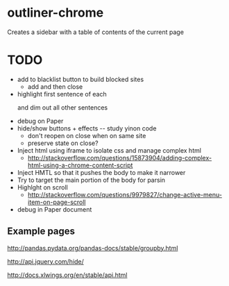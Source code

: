 # outliner-chrome

Creates a sidebar with a table of contents of the current page

# TODO

- add to blacklist button to build blocked sites
    + add and then close
- highlight first sentence of each <p> and dim out all other sentences
- debug on Paper
- hide/show buttons + effects -- study yinon code
    + don't reopen on close when on same site
    + preserve state on close?
- Inject html using iframe to isolate css and manage complex html 
    + http://stackoverflow.com/questions/15873904/adding-complex-html-using-a-chrome-content-script
- Inject HMTL so that it pushes the body to make it narrower
- Try to target the main portion of the body for parsin
- Highlght on scroll
    + http://stackoverflow.com/questions/9979827/change-active-menu-item-on-page-scroll
- debug in Paper document

## Example pages

http://pandas.pydata.org/pandas-docs/stable/groupby.html

http://api.jquery.com/hide/

http://docs.xlwings.org/en/stable/api.html


